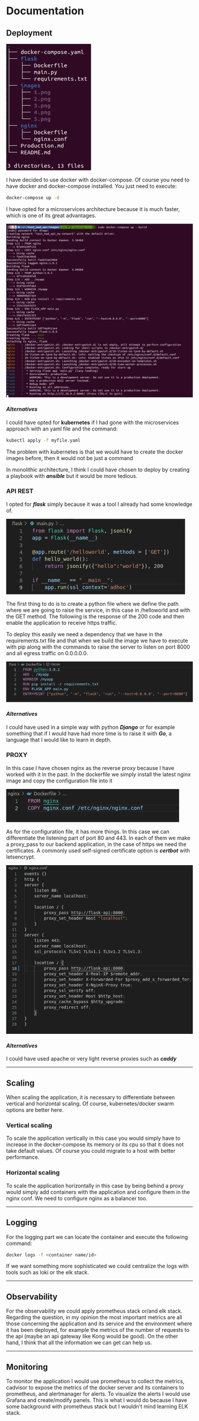 # Documentation
## Deployment

![Alt text](/images/6.png?raw=true "File distribution")

I have decided to use docker with docker-compose. Of course you need to have docker and docker-compose installed. You just need to execute:
```sh
docker-compose up -d
```
I have opted for a microservices architecture because it is much faster, which is one of its great advantages.

![Alt text](/images/1.png?raw=true "Deploy command")


#### ***Alternatives***
I could have opted for **kubernetes** if I had gone with the microservices approach with an yaml file and the command:
```sh
kubectl apply -f myfile.yaml
```
The problem with kubernetes is that we would have to create the docker images before, then it would not be just a command

In monolithic architecture, I think I could have chosen to deploy by creating a playbook with ***ansible*** but it would be more tedious.



### API REST

I opted for ***flask*** simply because it was a tool I already had some knowledge of.

![Alt text](/images/2.png?raw=true "Flask code")

The first thing to do is to create a python file where we define the path where we are going to raise the service, in this case in /helloworld and with the GET method. The following is the response of the 200 code and then enable the application to receive https traffic.

To deploy this easily we need a dependency that we have in the requirements.txt file and that when we build the image we have to execute with pip along with the commands to raise the server to listen on port 8000 and all egress traffic on 0.0.0.0.0.

![Alt text](/images/3.png?raw=true "Flask Dockerfile")

#### ***Alternatives***

I could have used in a simple way with python ***Django*** or for example something that if I would have had more time is to raise it with ***Go***, a language that I would like to learn in depth.



### PROXY

In this case I have chosen nginx as the reverse proxy because I have worked with it in the past.
In the dockerfile we simply install the latest nginx image and copy the configuration file into it

![Alt text](/images/4.png?raw=true "Nginx Dockerfile")

As for the configuration file, it has more things. In this case we can differentiate the listening part of port 80 and 443. In each of them we make a proxy_pass to our backend application, in the case of https we need the certificates. A commonly used self-signed certificate option is ***certbot*** with letsencrypt.

![Alt text](/images/5.png?raw=true "Nginx conf file")

#### ***Alternatives***

I could have used apache or very light reverse proxies such as ***caddy***

-------

## Scaling

When scaling the application, it is necessary to differentiate between vertical and horizontal scaling. Of course, kubernetes/docker swarm options are better here.

### Vertical scaling

To scale the application vertically in this case you would simply have to increase in the docker-compose its memory or its cpu so that it does not take default values. Of course you could migrate to a host with better performance.

### Horizontal scaling

To scale the application horizontally in this case by being behind a proxy would simply add containers with the application and configure them in the nginx conf. We need to configure nginx as a balancer too.

----

## Logging

For the logging part we can locate the container and execute the following command:

```sh
docker logs -f <container name/id>
```

If we want something more sophisticated we could centralize the logs with tools such as loki or the elk stack.

----

## Observability

For the observability we could apply prometheus stack or/and elk stack. Regarding the question, in my opinion the most important metrics are all those concerning the application and its service and the environment where it has been deployed, for example the metrics of the number of requests to the api (maybe an api gateway like Kong would be good). On the other hand, I think that all the information we can get can help us.

----

## Monitoring

To monitor the application I would use prometheus to collect the metrics, cadvisor to expose the metrics of the docker server and its containers to prometheus, and alertmanager for alerts. To visualize the alerts I would use Grafana and create/modify panels. This is what I would do because I have some background with prometheus stack but I wouldn't mind learning ELK stack.